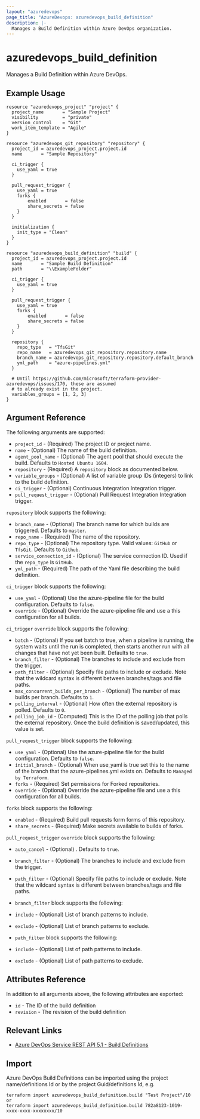 ```yaml
---
layout: "azuredevops"
page_title: "AzureDevops: azuredevops_build_definition"
description: |-
  Manages a Build Definition within Azure DevOps organization.
---
```


# azuredevops_build_definition
Manages a Build Definition within Azure DevOps.

## Example Usage

```hcl
resource "azuredevops_project" "project" {
  project_name       = "Sample Project"
  visibility         = "private"
  version_control    = "Git"
  work_item_template = "Agile"
}

resource "azuredevops_git_repository" "repository" {
  project_id = azuredevops_project.project.id
  name       = "Sample Repository"

  ci_trigger {
    use_yaml = true
  }

  pull_request_trigger {
    use_yaml = true
    forks {
        enabled       = false
        share_secrets = false
    }
  }

  initialization {
    init_type = "Clean"
  }
}

resource "azuredevops_build_definition" "build" {
  project_id = azuredevops_project.project.id
  name       = "Sample Build Definition"
  path       = "\\ExampleFolder"

  ci_trigger {
    use_yaml = true
  }

  pull_request_trigger {
    use_yaml = true
    forks {
        enabled       = false
        share_secrets = false
    }
  }

  repository {
    repo_type   = "TfsGit"
    repo_name   = azuredevops_git_repository.repository.name
    branch_name = azuredevops_git_repository.repository.default_branch
    yml_path    = "azure-pipelines.yml"
  }

  # Until https://github.com/microsoft/terraform-provider-azuredevops/issues/170, these are assumed
  # to already exist in the project.
  variables_groups = [1, 2, 3]
}
```

## Argument Reference

The following arguments are supported:

* `project_id` - (Required) The project ID or project name.
* `name` - (Optional) The name of the build definition.
* `agent_pool_name` - (Optional) The agent pool that should execute the build. Defaults to `Hosted Ubuntu 1604`.
* `repository` - (Required) A `repository` block as documented below.
* `variable_groups` - (Optional) A list of variable group IDs (integers) to link to the build definition.
* `ci_trigger` - (Optional) Continuous Integration Integration trigger.
* `pull_request_trigger` - (Optional) Pull Request Integration Integration trigger.

`repository` block supports the following:

* `branch_name` - (Optional) The branch name for which builds are triggered. Defaults to `master`.
* `repo_name` - (Required) The name of the repository.
* `repo_type` - (Optional) The repository type. Valid values: `GitHub` or `TfsGit`. Defaults to `Github`.
* `service_connection_id` - (Optional) The service connection ID. Used if the `repo_type` is `GitHub`.
* `yml_path` - (Required) The path of the Yaml file describing the build definition.

`ci_trigger` block supports the following:

* `use_yaml` - (Optional) Use the azure-pipeline file for the build configuration. Defaults to `false`.
* `override` - (Optional) Override the azure-pipeline file and use a this configuration for all builds.

`ci_trigger` `override` block supports the following:

* `batch` - (Optional) If you set batch to true, when a pipeline is running, the system waits until the run is completed, then starts another run with all changes that have not yet been built. Defaults to `true`.
* `branch_filter` - (Optional) The branches to include and exclude from the trigger.
* `path_filter` - (Optional) Specify file paths to include or exclude. Note that the wildcard syntax is different between branches/tags and file paths.
* `max_concurrent_builds_per_branch` - (Optional) The number of max builds per branch. Defaults to `1`.
* `polling_interval` - (Optional) How often the external repository is polled. Defaults to `0`.
* `polling_job_id` - (Computed) This is the ID of the polling job that polls the external repository. Once the build definition is saved/updated, this value is set.

`pull_request_trigger` block supports the following:

* `use_yaml` - (Optional) Use the azure-pipeline file for the build configuration. Defaults to `false`.
* `initial_branch` - (Optional) When use_yaml is true set this to the name of the branch that the azure-pipelines.yml exists on. Defaults to `Managed by Terraform`.
* `forks` - (Required) Set permissions for Forked repositories.
* `override` - (Optional) Override the azure-pipeline file and use a this configuration for all builds.

`forks` block supports the following:

* `enabled` - (Required) Build pull requests form forms of this repository.
* `share_secrets` - (Required) Make secrets available to builds of forks.

`pull_request_trigger` `override` block supports the following:

* `auto_cancel` - (Optional) . Defaults to `true`.
* `branch_filter` - (Optional) The branches to include and exclude from the trigger.
* `path_filter` - (Optional) Specify file paths to include or exclude. Note that the wildcard syntax is different between branches/tags and file paths.

* `branch_filter` block supports the following:

* `include` - (Optional) List of branch patterns to include.
* `exclude` - (Optional) List of branch patterns to exclude.

* `path_filter` block supports the following:

* `include` - (Optional) List of path patterns to include.
* `exclude` - (Optional) List of path patterns to exclude.

## Attributes Reference

In addition to all arguments above, the following attributes are exported:

* `id` - The ID of the build definition
* `revision` - The revision of the build definition

## Relevant Links
* [Azure DevOps Service REST API 5.1 - Build Definitions](https://docs.microsoft.com/en-us/rest/api/azure/devops/build/definitions?view=azure-devops-rest-5.1)

## Import
Azure DevOps Build Definitions can be imported using the project name/definitions Id or by the project Guid/definitions Id, e.g.
 
 ```
 terraform import azuredevops_build_definition.build "Test Project"/10
 or
 terraform import azuredevops_build_definition.build 782a8123-1019-xxxx-xxxx-xxxxxxxx/10
 ```